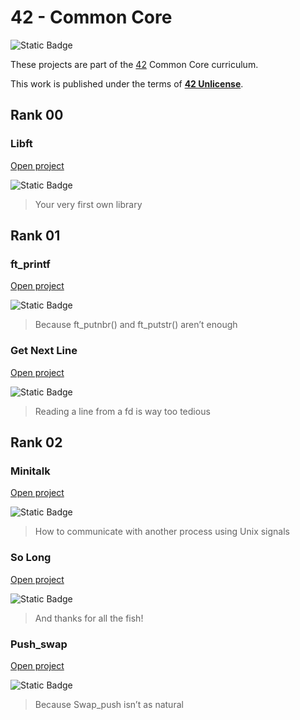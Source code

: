 # 42 - Common Core

![Static Badge](https://img.shields.io/badge/Language-C-orange?style=for-the-badge&logo=C)

These projects are part of the [42](https://www.42network.org) Common Core curriculum.

This work is published under the terms of **[42 Unlicense](https://github.com/gcamerli/42unlicense)**.

## Rank 00
### Libft

[Open project](./libft/)

![Static Badge](https://img.shields.io/badge/Score-125%2F100-green?style=for-the-badge&logo=42&color=%233a9100)

> Your very first own library

## Rank 01
### ft_printf

[Open project](./printf/)

![Static Badge](https://img.shields.io/badge/Score-100%2F100-green?style=for-the-badge&logo=42&color=%233a9100)

> Because ft_putnbr() and ft_putstr() aren’t enough

### Get Next Line

[Open project](./get_next_line/)

![Static Badge](https://img.shields.io/badge/Score-125%2F100-green?style=for-the-badge&logo=42&color=%233a9100)

> Reading a line from a fd is way too tedious

## Rank 02
### Minitalk

[Open project](./minitalk/)

![Static Badge](https://img.shields.io/badge/Score-125%2F100-green?style=for-the-badge&logo=42&color=%233a9100)

> How to communicate with another process using Unix signals

### So Long

[Open project](./so_long/)

![Static Badge](https://img.shields.io/badge/Score-100%2F100-green?style=for-the-badge&logo=42&color=%233a9100)

> And thanks for all the fish!

### Push_swap

[Open project](./push_swap/)

![Static Badge](https://img.shields.io/badge/Score-96%2F100-green?style=for-the-badge&logo=42&color=%233a9100)

> Because Swap_push isn’t as natural
